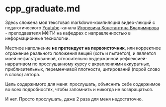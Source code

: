 # cpp_graduate.md

Здесь сложена моя текстовая markdown-компиляция видео-лекций с педагогического [Youtube](https://www.youtube.com/@tilir/featured)-канала 
[Игоревича Константина Владимирова](https://wiki.mipt.tech/index.php/%D0%92%D0%BB%D0%B0%D0%B4%D0%B8%D0%BC%D0%B8%D1%80%D0%BE%D0%B2_%D0%9A%D0%BE%D0%BD%D1%81%D1%82%D0%B0%D0%BD%D1%82%D0%B8%D0%BD_%D0%98%D0%B3%D0%BE%D1%80%D0%B5%D0%B2%D0%B8%D1%87)
\- преподавателя МФТИ на кафедрах с направленностью в информационные технологии.

Местное наполнение **не претендует на первоисточник**, или корректное отражение реального положения вещей (хоть и пытается),
и является моей нефильтрованной, относительно выдержанной рефлексией-нарративом по прослушанному курсу
с вкраплениями аккуратных, приблизительных, переменчивой плотности, цитирований (порой слово в слово) автора.

Цель содержимого для меня: прослушать, объяснить себе содержимое во всех подробностях, чтобы запомнить и никогда не возвращаться.

И нет. Просто прослушать, даже 2 раза для меня недостаточно.
